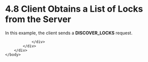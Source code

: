 <html dir="LTR" xmlns:mshelp="http://msdn.microsoft.com/mshelp" xmlns:ddue="http://ddue.schemas.microsoft.com/authoring/2003/5" xmlns:xlink="http://www.w3.org/1999/xlink" xmlns:tool="http://www.microsoft.com/tooltip">
    <head>
        <meta http-equiv="Content-Type" content="text/html; CHARSET=utf-8"></meta>
        <meta name="save" content="history"></meta>
        <title>4.8 Client Obtains a List of Locks from the Server</title>
        <xml>
            <mshelp:toctitle title="4.8 Client Obtains a List of Locks from the Server"></mshelp:toctitle>
            <mshelp:rltitle title="[MS-SSAS]: Client Obtains a List of Locks from the Server"></mshelp:rltitle>
            <mshelp:keyword index="A" term="35bc4d94-6f38-4128-9f6b-57819dbc5fb5"></mshelp:keyword>
            <mshelp:attr name="DCSext.ContentType" value="open specification"></mshelp:attr>
            <mshelp:attr name="AssetID" value="35bc4d94-6f38-4128-9f6b-57819dbc5fb5"></mshelp:attr>
            <mshelp:attr name="TopicType" value="kbRef"></mshelp:attr>
            <mshelp:attr name="DCSext.Title" value="[MS-SSAS]: Client Obtains a List of Locks from the Server" />
        </xml>
    </head>
    <body>
        <div id="header">
            <h1 class="heading">4.8 Client Obtains a List of Locks from the Server</h1>
        </div>
        <div id="mainSection">
            <div id="mainBody">
                <div id="allHistory" class="saveHistory"></div>
                <div id="sectionSection0" class="section" name="collapseableSection">
                    

<p>In this example, the client sends a <b>DISCOVER_LOCKS</b>
request.</p>


                </div>
            </div>
        </div>
    </body>
</html>